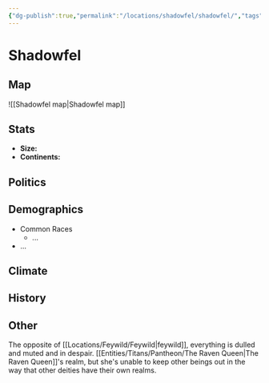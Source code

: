 ```yaml
---
{"dg-publish":true,"permalink":"/locations/shadowfel/shadowfel/","tags":["Location","Plane"]}
---
```



# Shadowfel
## Map
![[Shadowfel map\|Shadowfel map]]
## Stats
- **Size:** 
- **Continents:**
    

## Politics

## Demographics
- Common Races
    - ...
- ...

## Climate

## History

## Other 
The opposite of [[Locations/Feywild/Feywild\|feywild]], everything is dulled and muted and in despair. [[Entities/Titans/Pantheon/The Raven Queen\|The Raven Queen]]'s realm, but she's unable to keep other beings out in the way that other deities have their own realms. 
